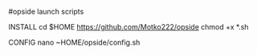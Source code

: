 #opside launch scripts

INSTALL
cd $HOME
https://github.com/Motko222/opside
chmod +x *.sh

CONFIG
nano ~HOME/opside/config.sh
